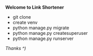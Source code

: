 **Welcome to Link Shortener**


- git clone
- create venv 
- python manage.py migrate
- python manage.py createsuperuser
- python manage.py runserver

*Thanks ^)*